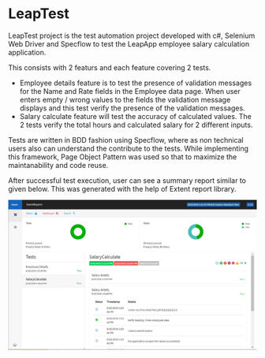 # LeapTest

LeapTest project is the test automation project developed with c#, Selenium Web Driver and Specflow to test the LeapApp employee salary calculation application.

This consists with 2 featurs and each feature covering 2 tests.

 * Employee details feature is to test the presence of validation messages for the Name and Rate fields in the Employee data page. When user enters empty / wrong values to the fields the validation message displays and this test verify the presence of the validation messages.
 * Salary calculate feature will test the accuracy of calculated values. The 2 tests verify the total hours and calculated salary for 2 different inputs.

Tests are written in BDD fashion using Specflow, where as non technical users also can understand the contribute to the tests.
While implementing this framework, Page Object Pattern was used so that to maximize the maintanability and code reuse.

After successful test execution, user can see a summary report similar to given below. This was generated with the help of Extent report library. 

![alt text](https://github.com/dcar2018/LeapTest/blob/master/TestResults/ReportSample.JPG)

